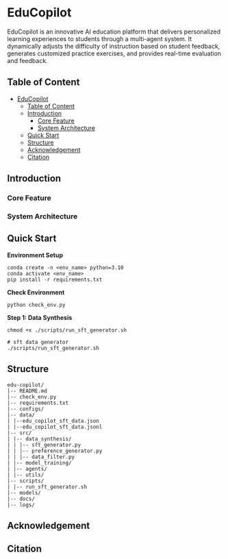 # EduCopilot
EduCopilot is an innovative AI education platform that delivers personalized learning experiences to students through a multi-agent system. It dynamically adjusts the difficulty of instruction based on student feedback, generates customized practice exercises, and provides real-time evaluation and feedback.

## Table of Content
- [EduCopilot](#educopilot)
  - [Table of Content](#table-of-content)
  - [Introduction](#introduction)
    - [Core Feature](#core-feature)
    - [System Architecture​](#system-architecture)
  - [Quick Start](#quick-start)
  - [Structure](#structure)
  - [Acknowledgement](#acknowledgement)
  - [Citation](#citation)

## Introduction
### Core Feature
### System Architecture​
## Quick Start
**Environment Setup**
```
conda create -n <env_name> python=3.10
conda activate <env_name>
pip install -r requirements.txt
```

**Check Environment**
```
python check_env.py
```

**Step 1: Data Synthesis**
```
chmod +x ./scripts/run_sft_generator.sh

# sft data generator
./scripts/run_sft_generator.sh
```

## Structure

```plaintext
edu-copilot/
|-- README.md
|-- check_env.py
|-- requirements.txt
|-- configs/
|-- data/
| |--edu_copilot_sft_data.json
| |--edu_copilot_sft_data.jsonl
|-- src/
| |-- data_synthesis/
| | |-- sft_generator.py
| | |-- preference_generator.py
| | |-- data_filter.py
| |-- model_training/
| |-- agents/
| |-- utils/
|-- scripts/
| |-- run_sft_generator.sh
|-- models/
|-- docs/
|-- logs/

```

## Acknowledgement
## Citation